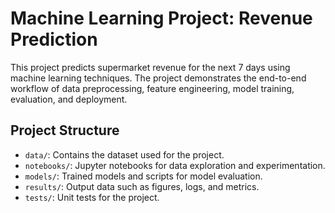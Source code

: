 # Machine Learning Project: Revenue Prediction

This project predicts supermarket revenue for the next 7 days using machine learning techniques. The project demonstrates the end-to-end workflow of data preprocessing, feature engineering, model training, evaluation, and deployment.


## Project Structure

- `data/`: Contains the dataset used for the project.
- `notebooks/`: Jupyter notebooks for data exploration and experimentation.
- `models/`: Trained models and scripts for model evaluation.
- `results/`: Output data such as figures, logs, and metrics.
- `tests/`: Unit tests for the project.

